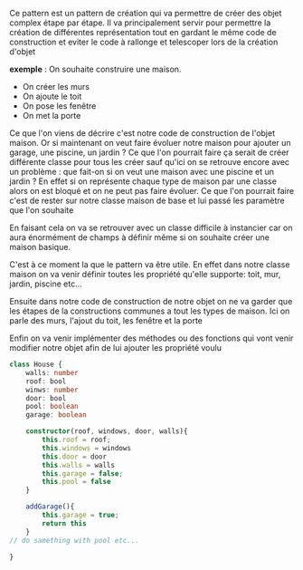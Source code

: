 Ce pattern est un pattern de création qui va permettre de créer des objet complex étape par étape. Il va principalement servir pour permettre la création de différentes représentation tout en gardant le même code de construction et eviter le code à rallonge et telescoper lors de la création d'objet

**exemple** : On souhaite construire une maison.
- On créer les murs
- On ajoute le toit
- On pose les fenêtre 
- On met la porte

Ce que l'on viens de décrire c'est notre code de construction de l'objet maison. Or si maintenant on veut faire évoluer notre maison pour ajouter un garage, une piscine, un jardin ?
Ce que l'on pourrait faire ça serait de créer différente classe pour tous les créer sauf qu'ici on se retrouve encore avec un problème : que fait-on si on veut une maison avec une piscine et un jardin ?
En effet si on représente chaque type de maison par une classe alors on est bloqué et on ne peut pas faire évoluer.
Ce que l'on pourrait faire c'est de rester sur notre classe maison de base et lui passé les paramètre que l'on souhaite

En faisant cela on va se retrouver avec un classe difficile à instancier car on aura énormément de champs à définir même si on souhaite créer une maison basique.

C'est à ce moment la que le pattern va être utile. En effet dans notre classe maison on va venir définir toutes les propriété qu'elle supporte: toit, mur, jardin, piscine etc...

Ensuite dans notre code de construction de notre objet on ne va garder que les étapes de la constructions communes a tout les types de maison. Ici on parle des murs, l'ajout du toit, les fenêtre et la porte

Enfin on va venir implémenter des méthodes ou des fonctions qui vont venir modifier notre objet afin de lui ajouter les propriété voulu

```typescript
class House {
	walls: number
	roof: bool
	winws: number
	door: bool
	pool: boolean
	garage: boolean

	constructor(roof, windows, door, walls){
		this.roof = roof;
		this.windows = windows
		this.door = door
		this.walls = walls
		this.garage = false;
		this.pool = false
	}

	addGarage(){
		this.garage = true;
		return this
	}
// do samething with pool etc...

}
```

